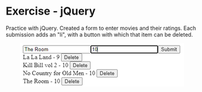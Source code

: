 # Exercise - jQuery
Practice with jQuery. Created a form to enter movies and their ratings. Each submission adds an "li", with a button with which that item can be deleted.

<p align="center">
     <img src="app.png" alt="App">
</p>

